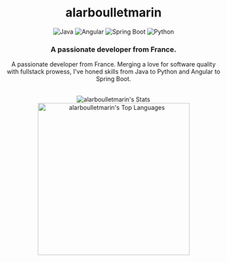 <h1 align="center">alarboulletmarin</h1>
<p align="center">
<img alt="Java" src="https://img.shields.io/badge/Java-007396.svg?style=for-the-badge&logo=java&logoColor=white"/>
<img alt="Angular" src="https://img.shields.io/badge/Angular-DD0031.svg?style=for-the-badge&logo=angular&logoColor=white"/>
<img alt="Spring Boot" src="https://img.shields.io/badge/Spring_Boot-6DB33F.svg?style=for-the-badge&logo=spring-boot"/>
<img alt="Python" src="https://img.shields.io/badge/Python-d92959.svg?style=for-the-badge&logo=python&logoColor=white"/>
</p>
<h3 align ="center">A passionate developer from France.</h3>
<p align ="center">A passionate developer from France. Merging a love for software quality with fullstack prowess, I've honed skills from Java to Python and Angular to Spring Boot.</p>
<br>
<div align="center">  
    <img src="https://github-readme-stats.vercel.app/api?username=alarboulletmarin&theme=vue-dark&show_icons=true&hide_border=false" alt="alarboulletmarin's Stats" />
    <img width="355" src="https://github-readme-stats.vercel.app/api/top-langs/?username=alarboulletmarin&theme=vue-dark&show_icons=true&hide_border=false&layout=compact" alt="alarboulletmarin's Top Languages" />
</div>
